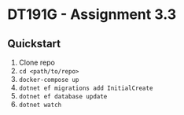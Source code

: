 # DT191G - Assignment 3.3

## Quickstart
1. Clone repo
2. `cd <path/to/repo>`
3. `docker-compose up`
4. `dotnet ef migrations add InitialCreate`
5. `dotnet ef database update`
6. `dotnet watch`